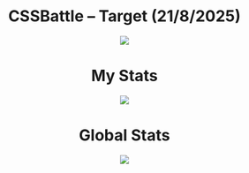 <h1 align="center">CSSBattle – Target (21/8/2025)</h1>

<p align="center">
  <img src="https://firebasestorage.googleapis.com/v0/b/cssbattleapp.appspot.com/o/user%2Fe6YbeBahWNPT7VpE2rE2p85byxa2%2Ftargets%2Ftarget_gFgCc9a@2x.png?alt=media">
</p>

<h1 align="center">My Stats</h1>

<p align="center">
  <img src="https://github.com/user-attachments/assets/6e44cb15-27a5-4ecd-803a-0f274060800b">
</p>

<h1 align="center">Global Stats</h1>

<p align="center">
  <img src="https://github.com/user-attachments/assets/e728e4c0-3fea-4f09-8b09-96f143bbac7c">
</p>
